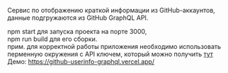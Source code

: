 Сервис по отображению краткой информации из GitHub-аккаунтов, данные подгружаются из GitHub GraphQL API.  

npm start для запуска проекта на порте 3000,  
npm run build для его сборки.  
прим. для корректной работы приложения необходимо использовать перменную окружения с API ключем, который можно получить [тут](https://github.com/settings/tokens)  
Демо: https://github-userinfo-graphql.vercel.app/
